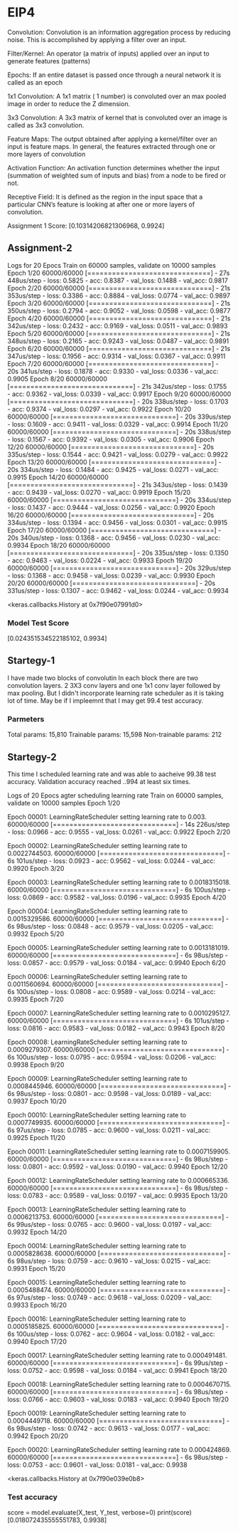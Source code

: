 # EIP4

Convolution: Convolution is an information aggregation process by reducing noise. This is accomplished by applying a filter over an input.

Filter/Kernel: An operator (a matrix of inputs) applied over an input to generate features (patterns)

Epochs: If an entire dataset is passed once through a neural network it is called as an epoch

1x1 Convolution: A 1x1 matrix ( 1 number) is convoluted over an max pooled image in order to reduce the Z dimension.

3x3 Convolution: A 3x3 matrix of kernel that is convoluted over an image is called as 3x3 convolution.

Feature Maps: The output obtained after applying a kernel/filter over an input is feature maps. In general, the features extracted through one or more layers of convolution

Activation Function: An activation function determines whether the input (summation of weighted sum of inputs and bias) from a node to be fired or not.

Receptive Field: It is defined as the region in the input space that a particular CNN’s feature is looking at after one or more layers of convolution.

Assignment 1 Score: [0.10314206821306968, 0.9924]


## Assignment-2
Logs for 20 Epocs
Train on 60000 samples, validate on 10000 samples
Epoch 1/20
60000/60000 [==============================] - 27s 448us/step - loss: 0.5825 - acc: 0.8387 - val_loss: 0.1488 - val_acc: 0.9817
Epoch 2/20
60000/60000 [==============================] - 21s 353us/step - loss: 0.3386 - acc: 0.8884 - val_loss: 0.0774 - val_acc: 0.9897
Epoch 3/20
60000/60000 [==============================] - 21s 350us/step - loss: 0.2794 - acc: 0.9052 - val_loss: 0.0598 - val_acc: 0.9877
Epoch 4/20
60000/60000 [==============================] - 21s 342us/step - loss: 0.2432 - acc: 0.9169 - val_loss: 0.0511 - val_acc: 0.9893
Epoch 5/20
60000/60000 [==============================] - 21s 348us/step - loss: 0.2165 - acc: 0.9243 - val_loss: 0.0487 - val_acc: 0.9891
Epoch 6/20
60000/60000 [==============================] - 21s 347us/step - loss: 0.1956 - acc: 0.9314 - val_loss: 0.0367 - val_acc: 0.9911
Epoch 7/20
60000/60000 [==============================] - 20s 341us/step - loss: 0.1878 - acc: 0.9330 - val_loss: 0.0336 - val_acc: 0.9905
Epoch 8/20
60000/60000 [==============================] - 21s 342us/step - loss: 0.1755 - acc: 0.9362 - val_loss: 0.0339 - val_acc: 0.9917
Epoch 9/20
60000/60000 [==============================] - 20s 338us/step - loss: 0.1703 - acc: 0.9374 - val_loss: 0.0297 - val_acc: 0.9922
Epoch 10/20
60000/60000 [==============================] - 20s 339us/step - loss: 0.1609 - acc: 0.9411 - val_loss: 0.0329 - val_acc: 0.9914
Epoch 11/20
60000/60000 [==============================] - 20s 338us/step - loss: 0.1567 - acc: 0.9392 - val_loss: 0.0305 - val_acc: 0.9906
Epoch 12/20
60000/60000 [==============================] - 20s 335us/step - loss: 0.1544 - acc: 0.9421 - val_loss: 0.0279 - val_acc: 0.9922
Epoch 13/20
60000/60000 [==============================] - 20s 334us/step - loss: 0.1484 - acc: 0.9425 - val_loss: 0.0271 - val_acc: 0.9915
Epoch 14/20
60000/60000 [==============================] - 21s 343us/step - loss: 0.1439 - acc: 0.9439 - val_loss: 0.0270 - val_acc: 0.9919
Epoch 15/20
60000/60000 [==============================] - 20s 334us/step - loss: 0.1437 - acc: 0.9444 - val_loss: 0.0256 - val_acc: 0.9920
Epoch 16/20
60000/60000 [==============================] - 20s 334us/step - loss: 0.1394 - acc: 0.9456 - val_loss: 0.0301 - val_acc: 0.9915
Epoch 17/20
60000/60000 [==============================] - 20s 340us/step - loss: 0.1368 - acc: 0.9456 - val_loss: 0.0230 - val_acc: 0.9934
Epoch 18/20
60000/60000 [==============================] - 20s 335us/step - loss: 0.1350 - acc: 0.9463 - val_loss: 0.0224 - val_acc: 0.9933
Epoch 19/20
60000/60000 [==============================] - 20s 329us/step - loss: 0.1368 - acc: 0.9458 - val_loss: 0.0239 - val_acc: 0.9930
Epoch 20/20
60000/60000 [==============================] - 20s 331us/step - loss: 0.1307 - acc: 0.9462 - val_loss: 0.0244 - val_acc: 0.9934

<keras.callbacks.History at 0x7f90e07991d0>

### Model Test Score
[0.024351534522185102, 0.9934]

## Startegy-1
I have made two blocks of convolutin
In each block there are two convolution layers. 2 3X3 conv layers and one 1x1 conv layer followed by max pooling.
But I didn't incorporate learning rate scheduler as it is taking lot of time.
May be if I impleemnt that I may get 99.4 test accuracy.


 ### Parmeters
 Total params: 15,810
Trainable params: 15,598
Non-trainable params: 212

## Startegy-2
This time I scheduled learning rate and was able to aacheive 99.38 test accuracy. Validation accuracy reached ..994 at least six times.

Logs of 20 Epocs agter scheduling learning rate
Train on 60000 samples, validate on 10000 samples
Epoch 1/20

Epoch 00001: LearningRateScheduler setting learning rate to 0.003.
60000/60000 [==============================] - 14s 226us/step - loss: 0.0966 - acc: 0.9555 - val_loss: 0.0261 - val_acc: 0.9922
Epoch 2/20

Epoch 00002: LearningRateScheduler setting learning rate to 0.0022744503.
60000/60000 [==============================] - 6s 101us/step - loss: 0.0923 - acc: 0.9562 - val_loss: 0.0244 - val_acc: 0.9920
Epoch 3/20

Epoch 00003: LearningRateScheduler setting learning rate to 0.0018315018.
60000/60000 [==============================] - 6s 100us/step - loss: 0.0869 - acc: 0.9582 - val_loss: 0.0196 - val_acc: 0.9935
Epoch 4/20

Epoch 00004: LearningRateScheduler setting learning rate to 0.0015329586.
60000/60000 [==============================] - 6s 98us/step - loss: 0.0848 - acc: 0.9579 - val_loss: 0.0205 - val_acc: 0.9932
Epoch 5/20

Epoch 00005: LearningRateScheduler setting learning rate to 0.0013181019.
60000/60000 [==============================] - 6s 98us/step - loss: 0.0857 - acc: 0.9579 - val_loss: 0.0184 - val_acc: 0.9940
Epoch 6/20

Epoch 00006: LearningRateScheduler setting learning rate to 0.0011560694.
60000/60000 [==============================] - 6s 100us/step - loss: 0.0808 - acc: 0.9589 - val_loss: 0.0214 - val_acc: 0.9935
Epoch 7/20

Epoch 00007: LearningRateScheduler setting learning rate to 0.0010295127.
60000/60000 [==============================] - 6s 101us/step - loss: 0.0816 - acc: 0.9583 - val_loss: 0.0182 - val_acc: 0.9943
Epoch 8/20

Epoch 00008: LearningRateScheduler setting learning rate to 0.0009279307.
60000/60000 [==============================] - 6s 100us/step - loss: 0.0795 - acc: 0.9594 - val_loss: 0.0206 - val_acc: 0.9938
Epoch 9/20

Epoch 00009: LearningRateScheduler setting learning rate to 0.0008445946.
60000/60000 [==============================] - 6s 98us/step - loss: 0.0801 - acc: 0.9598 - val_loss: 0.0189 - val_acc: 0.9937
Epoch 10/20

Epoch 00010: LearningRateScheduler setting learning rate to 0.0007749935.
60000/60000 [==============================] - 6s 97us/step - loss: 0.0785 - acc: 0.9600 - val_loss: 0.0211 - val_acc: 0.9925
Epoch 11/20

Epoch 00011: LearningRateScheduler setting learning rate to 0.0007159905.
60000/60000 [==============================] - 6s 98us/step - loss: 0.0801 - acc: 0.9592 - val_loss: 0.0190 - val_acc: 0.9940
Epoch 12/20

Epoch 00012: LearningRateScheduler setting learning rate to 0.000665336.
60000/60000 [==============================] - 6s 98us/step - loss: 0.0783 - acc: 0.9589 - val_loss: 0.0197 - val_acc: 0.9935
Epoch 13/20

Epoch 00013: LearningRateScheduler setting learning rate to 0.0006213753.
60000/60000 [==============================] - 6s 99us/step - loss: 0.0765 - acc: 0.9600 - val_loss: 0.0197 - val_acc: 0.9932
Epoch 14/20

Epoch 00014: LearningRateScheduler setting learning rate to 0.0005828638.
60000/60000 [==============================] - 6s 98us/step - loss: 0.0759 - acc: 0.9610 - val_loss: 0.0215 - val_acc: 0.9931
Epoch 15/20

Epoch 00015: LearningRateScheduler setting learning rate to 0.0005488474.
60000/60000 [==============================] - 6s 97us/step - loss: 0.0749 - acc: 0.9618 - val_loss: 0.0209 - val_acc: 0.9933
Epoch 16/20

Epoch 00016: LearningRateScheduler setting learning rate to 0.0005185825.
60000/60000 [==============================] - 6s 100us/step - loss: 0.0762 - acc: 0.9604 - val_loss: 0.0182 - val_acc: 0.9940
Epoch 17/20

Epoch 00017: LearningRateScheduler setting learning rate to 0.000491481.
60000/60000 [==============================] - 6s 99us/step - loss: 0.0752 - acc: 0.9598 - val_loss: 0.0184 - val_acc: 0.9941
Epoch 18/20

Epoch 00018: LearningRateScheduler setting learning rate to 0.0004670715.
60000/60000 [==============================] - 6s 98us/step - loss: 0.0766 - acc: 0.9603 - val_loss: 0.0183 - val_acc: 0.9940
Epoch 19/20

Epoch 00019: LearningRateScheduler setting learning rate to 0.0004449718.
60000/60000 [==============================] - 6s 98us/step - loss: 0.0742 - acc: 0.9613 - val_loss: 0.0177 - val_acc: 0.9942
Epoch 20/20

Epoch 00020: LearningRateScheduler setting learning rate to 0.000424869.
60000/60000 [==============================] - 6s 98us/step - loss: 0.0753 - acc: 0.9601 - val_loss: 0.0181 - val_acc: 0.9938

<keras.callbacks.History at 0x7f90e039e0b8>

### Test accuracy
score = model.evaluate(X_test, Y_test, verbose=0)
print(score)
[0.018072435555551783, 0.9938]


